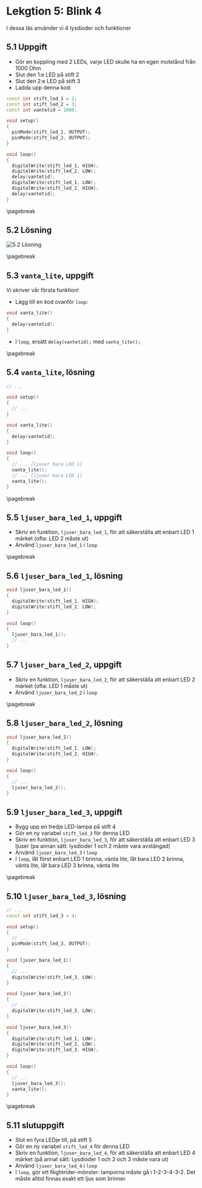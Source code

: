 # Lekgtion 5: Blink 4

I dessa läs använder vi 4 lysdioder och funktioner

## 5.1 Uppgift

 * Gör en koppling med 2 LEDs, varje LED skulle ha en egen motstånd från 1000 Ohm
 * Slut den 1:e LED på stift 2
 * Slut den 2:e LED på stift 3
 * Ladda upp denna kod:

```c++
const int stift_led_1 = 2;
const int stift_led_2 = 3;
const int vantetid = 1000;

void setup()
{
  pinMode(stift_led_1, OUTPUT);
  pinMode(stift_led_2, OUTPUT);
}

void loop()
{
  digitalWrite(stift_led_1, HIGH);
  digitalWrite(stift_led_2, LOW);
  delay(vantetid);
  digitalWrite(stift_led_1, LOW);
  digitalWrite(stift_led_2, HIGH);
  delay(vantetid);
}
```

\pagebreak

## 5.2 Lösning

![5.2 Lösning](5_2.png)

\pagebreak

## 5.3 `vanta_lite`, uppgift

Vi skriver vår första funktion!

 * Lägg till en kod ovanför `loop`:

```c++
void vanta_lite()
{
  delay(vantetid);
}
```

 * I `loop`, ersätt `delay(vantetid);` med `vanta_lite();`

\pagebreak

## 5.4 `vanta_lite`, lösning

```c++
// ...

void setup()
{
  // ...
}

void vanta_lite()
{
  delay(vantetid);
}

void loop()
{
  // ... [ljuser bara LED 1]
  vanta_lite();
  // ... [ljuser bara LED 1]
  vanta_lite();
}
```

\pagebreak

## 5.5 `ljuser_bara_led_1`, uppgift

 * Skriv en funktion, `ljuser_bara_led_1`,
   för att säkerställa att enbart LED 1 märket (ofta:
   LED 2 måste ut)
 * Använd `ljuser_bara_led_1` i `loop`

\pagebreak

## 5.6 `ljuser_bara_led_1`, lösning

```c++
void ljuser_bara_led_1()
{
  digitalWrite(stift_led_1, HIGH);
  digitalWrite(stift_led_2, LOW);
}

void loop()
{
  ljuser_bara_led_1();
  // ...
}
```

## 5.7 `ljuser_bara_led_2`, uppgift

 * Skriv en funktion, `ljuser_bara_led_2`,
   för att säkerställa att enbart LED 2 märket (ofta:
   LED 1 måste ut)
 * Använd `ljuser_bara_led_2` i `loop`

\pagebreak

## 5.8 `ljuser_bara_led_2`, lösning

```c++
void ljuser_bara_led_2()
{
  digitalWrite(stift_led_1, LOW);
  digitalWrite(stift_led_2, HIGH);
}

void loop()
{
  // ...
  ljuser_bara_led_2();
}
```

## 5.9 `ljuser_bara_led_3`, uppgift

 * Bygg upp en tredje LED-lampa på stift 4
 * Gör en ny variabel `stift_led_3` för denna LED
 * Skriv en funktion, `ljuser_bara_led_3`,
   för att säkerställa att enbart LED 3 ljuser (pa annan sätt:
   lysdioder 1 och 2 måste vara avstängad)
 * Använd `ljuser_bara_led_3` i `loop`
 * I `loop`, låt först enbart LED 1 brinna, vänta lite,
   låt bara LED 2 brinna, vänta lite,
   låt bara LED 3 brinna, vänta lite

\pagebreak

## 5.10 `ljuser_bara_led_3`, lösning

```c++
// ...
const int stift_led_3 = 4;

void setup()
{
  // ...
  pinMode(stift_led_3, OUTPUT);
}

void ljuser_bara_led_1()
{
  // ...
  digitalWrite(stift_led_3, LOW);
}

void ljuser_bara_led_2()
{
  // ...
  digitalWrite(stift_led_3, LOW);
}

void ljuser_bara_led_3()
{
  digitalWrite(stift_led_1, LOW);
  digitalWrite(stift_led_2, LOW);
  digitalWrite(stift_led_3, HIGH);
}

void loop()
{
  // ...
  ljuser_bara_led_3();
  vanta_lite();
}
```

\pagebreak


## 5.11 slutuppgift

 * Slut en fyra LEDje till, på stift 5
 * Gör en ny variabel `stift_led_4` för denna LED
 * Skriv en funktion, `ljuser_bara_led_4`,
   för att säkerställa att enbart LED 4 märket (på annat sätt:
   Lysdioder 1 och 2 och 3 måste vara ut)
 * Använd `ljuser_bara_led_4` i `loop`
 * I `loop`, gör ett Nightrider-mönster: 
   lamporna måste gå i 1-2-3-4-3-2. 
   Det måste alltid finnas exakt ett ljus som brinner.

